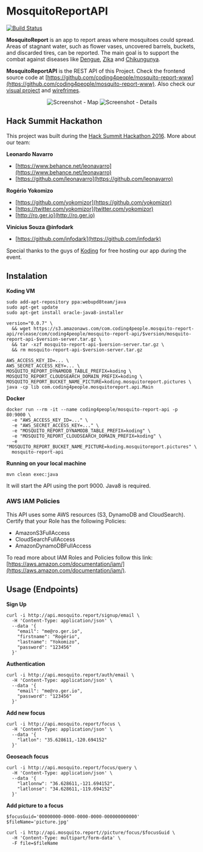 # MosquitoReportAPI

[![Build Status](https://travis-ci.org/coding4people/mosquito-report-api.svg)](https://travis-ci.org/coding4people/mosquito-report-api)

**MosquitoReport** is an app to report areas where mosquitoes could spread. Areas of stagnant water, such as flower vases, uncovered barrels, buckets, and discarded tires, can be reported. The main goal is to support the combat against diseases like [Dengue](https://en.wikipedia.org/wiki/Dengue_fever), [Zika](https://en.wikipedia.org/wiki/Zika_fever) and [Chikungunya](https://en.wikipedia.org/wiki/Chikungunya).

**MosquitoReportAPI** is the REST API of this Project. Check the frontend source code at [https://github.com/coding4people/mosquito-report-www](https://github.com/coding4people/mosquito-report-www). Also check our [visual project](https://s3.amazonaws.com/coding4people.com/mosquito.report/mosquito.report.visual.png) and [wirefrimes](https://s3.amazonaws.com/coding4people.com/mosquito.report/mosquito.report.wireframe.png).

<p align="center">
  <img alt="Screenshot - Map" src="https://s3.amazonaws.com/coding4people.com/mosquito.report/mosquito.report.screenshot.map.png">
  <img alt="Screenshot - Details" src="https://s3.amazonaws.com/coding4people.com/mosquito.report/mosquito.report.screenshot.details.png">
</p>

## Hack Summit Hackathon

This project was built during the [Hack Summit Hackathon 2016](https://www.koding.com/Hackathon). More about our team:

**Leonardo Navarro**

  * [https://www.behance.net/leonavarro](https://www.behance.net/leonavarro)
  * [https://github.com/leonavarro](https://github.com/leonavarro)
  
 
**Rogério Yokomizo**

  * [https://github.com/yokomizor](https://github.com/yokomizor)
  * [https://twitter.com/yokomizor](twitter.com/yokomizor)
  * [http://ro.ger.io](http://ro.ger.io)


**Vinícius Souza @infodark**
  
  * [https://github.com/infodark](https://github.com/infodark)
  
  
Special thanks to the guys of [Koding](https://www.koding.com/) for free hosting our app during the event.


## Instalation

**Koding VM**

```
sudo add-apt-repository ppa:webupd8team/java
sudo apt-get update
sudo apt-get install oracle-java8-installer

version="0.0.7" \
  && wget https://s3.amazonaws.com/com.coding4people.mosquito-report-api/release/com/coding4people/mosquito-report-api/$version/mosquito-report-api-$version-server.tar.gz \
  && tar -xzf mosquito-report-api-$version-server.tar.gz \
  && rm mosquito-report-api-$version-server.tar.gz
  
AWS_ACCESS_KEY_ID=... \
AWS_SECRET_ACCESS_KEY=... \
MOSQUITO_REPORT_DYNAMODB_TABLE_PREFIX=koding \
MOSQUITO_REPORT_CLOUDSEARCH_DOMAIN_PREFIX=koding \
MOSQUITO_REPORT_BUCKET_NAME_PICTURE=koding.mosquitoreport.pictures \
java -cp lib com.coding4people.mosquitoreport.api.Main
```


**Docker**

```
docker run --rm -it --name coding4people/mosquito-report-api -p 80:9000 \
  -e "AWS_ACCESS_KEY_ID=..." \
  -e "AWS_SECRET_ACCESS_KEY=..." \
  -e "MOSQUITO_REPORT_DYNAMODB_TABLE_PREFIX=koding" \
  -e "MOSQUITO_REPORT_CLOUDSEARCH_DOMAIN_PREFIX=koding" \
  -e "MOSQUITO_REPORT_BUCKET_NAME_PICTURE=koding.mosquitoreport.pictures" \
  mosquito-report-api
```


**Running on your local machine**

```
mvn clean exec:java
```

It will start the API using the port 9000. Java8 is required.


### AWS IAM Policies

This API uses some AWS resources (S3, DynamoDB and CloudSearch). Certify that your Role has the following Policies:

  * AmazonS3FullAccess
  * CloudSearchFullAccess
  * AmazonDynamoDBFullAccess
  
To read more about IAM Roles and Policies follow this link: [https://aws.amazon.com/documentation/iam/](https://aws.amazon.com/documentation/iam/).
  

## Usage (Endpoints)

**Sign Up**

```
curl -i http://api.mosquito.report/signup/email \
  -H 'Content-Type: application/json' \
  --data '{
    "email": "me@ro.ger.io",
    "firstname": "Rogério",
    "lastname": "Yokomizo",
    "password": "123456"
  }'
```


**Authentication**

```
curl -i http://api.mosquito.report/auth/email \
  -H 'Content-Type: application/json' \
  --data '{
    "email": "me@ro.ger.io",
    "password": "123456"
  }'
```


**Add new focus**

```
curl -i http://api.mosquito.report/focus \
  -H 'Content-Type: application/json' \
  --data '{
    "latlon": "35.628611,-120.694152"
  }'
```

**Geoseach focus**

```
curl -i http://api.mosquito.report/focus/query \
  -H 'Content-Type: application/json' \
  --data '{
    "latlonnw": "36.628611,-121.694152",
    "latlonse": "34.628611,-119.694152"
  }'
```


**Add picture to a focus**

```
$focusGuid='00000000-0000-0000-0000-000000000000'
$fileName='picture.jpg'

curl -i http://api.mosquito.report//picture/focus/$focusGuid \
  -H 'Content-Type: multipart/form-data' \
  -F file=$fileName
```


